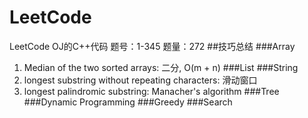 # LeetCode
LeetCode OJ的C++代码
题号：1-345
题量：272
##技巧总结
###Array
1. Median of the two sorted arrays: 二分, O(m + n)
###List
###String
1. longest substring without repeating characters: 滑动窗口
2. longest palindromic substring: Manacher's algorithm
###Tree
###Dynamic Programming
###Greedy
###Search